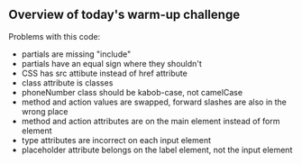 ## Overview of today's warm-up challenge

Problems with this code:
- partials are missing "include"
- partials have an equal sign where they shouldn't
- CSS has src attibute instead of href attribute
- class attribute is classes
- phoneNumber class should be kabob-case, not camelCase
- method and action values are swapped, forward slashes are also in the wrong place
- method and action attributes are on the main element instead of form element
- type attributes are incorrect on each input element
- placeholder attribute belongs on the label element, not the input element
